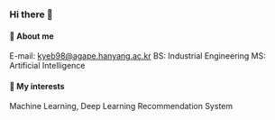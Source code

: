 ### Hi there 👋

#### 🌼 About me
E-mail: kyeb98@agape.hanyang.ac.kr
BS: Industrial Engineering
MS: Artificial Intelligence

#### 🌵 My interests
Machine Learning, Deep Learning
Recommendation System
